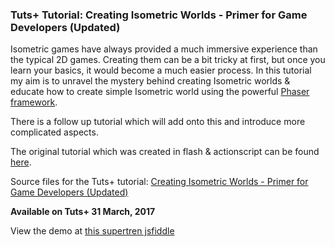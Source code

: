 ### Tuts+ Tutorial: Creating Isometric Worlds - Primer for Game Developers (Updated)

Isometric games have always provided a much immersive experience than the typical 2D games. Creating them can be a bit tricky at first, but once you learn your basics, it would become a much easier process. In this tutorial my aim is to unravel the mystery behind creating Isometric worlds & educate how to create simple Isometric world using the powerful [Phaser framework](https://phaser.io/).

There is a follow up tutorial which will add onto this and introduce more complicated aspects.

The original tutorial which was created in flash & actionscript can be found [here](https://gamedevelopment.tutsplus.com/tutorials/creating-isometric-worlds-a-primer-for-game-developers--gamedev-6511).

Source files for the Tuts+ tutorial: [Creating Isometric Worlds - Primer for Game Developers (Updated)](https://gamedevelopment.tutsplus.com/tutorials/creating-isometric-worlds-primer-for-game-developers-updated--cms-28392)

**Available on Tuts+ 31 March, 2017**

View the demo at [this supertren jsfiddle](https://jsfiddle.net/supertren/Lhpwmk46/7/)
